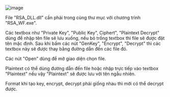 ![image](https://github.com/ptg14/RSA-Windows-Form/assets/144470842/11c0b308-5969-431d-9b29-3e8314c13763)


File "RSA_DLL.dll" cần phải trong cùng thư mục với chương trình "RSA_WF.exe".

Các textbox như "Private Key", "Public Key", Ciphert", "Plaintext Decrypt" dùng để nhập tên file sẽ lưu xuống, nếu bỏ trống textbox thì file sẽ được đặt tên mặc định.
Sau khi bấm các nút "GenKey", "Encrypt", "Decrypt" thì các textbox này sẽ được thay bằng đường dẫn đến các file đó.

Các nút "Open" dùng để mở giao diện chọn file.

Plaintext có thể dùng đường dẫn đến file hoặc nhập trực tiếp vào textbox "Plaintext" nếu vậy "Plaintext" sẽ được lưu với tên ngẫu nhiên.

Format khi tạo key, encrypt, decrypt phải giống nhau thì mới có thể decrypt được.
